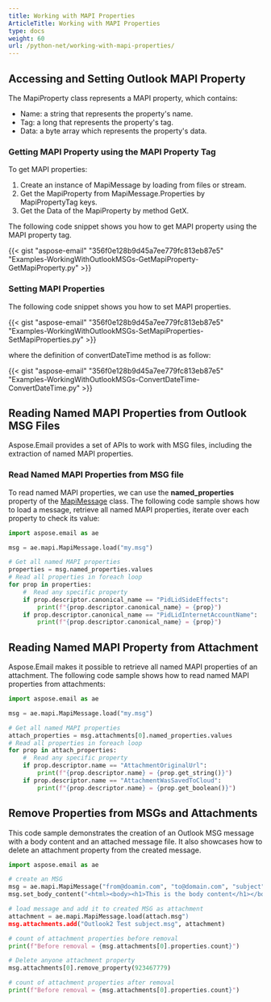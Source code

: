 ```yaml
---
title: Working with MAPI Properties
ArticleTitle: Working with MAPI Properties
type: docs
weight: 60
url: /python-net/working-with-mapi-properties/
---
```



## **Accessing and Setting Outlook MAPI Property**

The MapiProperty class represents a MAPI property, which contains:

- Name: a string that represents the property's name.
- Tag: a long that represents the property's tag.
- Data: a byte array which represents the property's data.

### **Getting MAPI Property using the MAPI Property Tag**

To get MAPI properties:

1. Create an instance of MapiMessage by loading from files or stream.
1. Get the MapiProperty from MapiMessage.Properties by MapiPropertyTag keys.
1. Get the Data of the MapiProperty by method GetX.

The following code snippet shows you how to get MAPI property using the MAPI property tag.



{{< gist "aspose-email" "356f0e128b9d45a7ee779fc813eb87e5" "Examples-WorkingWithOutlookMSGs-GetMapiProperty-GetMapiProperty.py" >}}

### **Setting MAPI Properties**

The following code snippet shows you how to set MAPI properties.



{{< gist "aspose-email" "356f0e128b9d45a7ee779fc813eb87e5" "Examples-WorkingWithOutlookMSGs-SetMapiProperties-SetMapiProperties.py" >}}



where the definition of convertDateTime method is as follow:



{{< gist "aspose-email" "356f0e128b9d45a7ee779fc813eb87e5" "Examples-WorkingWithOutlookMSGs-ConvertDateTime-ConvertDateTime.py" >}}

## **Reading Named MAPI Properties from Outlook MSG Files**

Aspose.Email provides a set of APIs to work with MSG files, including the extraction of named MAPI properties.

### **Read Named MAPI Properties from MSG file**

To read named MAPI properties, we can use the **named_properties** property of the [MapiMessage](https://reference.aspose.com/email/python-net/aspose.email.mapi/mapimessage/#mapimessage-class) class. The following code sample shows how to load a message, retrieve all named MAPI properties, iterate over each property to check its value:

```python
import aspose.email as ae

msg = ae.mapi.MapiMessage.load("my.msg")

# Get all named MAPI properties
properties = msg.named_properties.values
# Read all properties in foreach loop
for prop in properties:
    #  Read any specific property
    if prop.descriptor.canonical_name == "PidLidSideEffects":
        print(f"{prop.descriptor.canonical_name} = {prop}")
    if prop.descriptor.canonical_name == "PidLidInternetAccountName":
        print(f"{prop.descriptor.canonical_name} = {prop}")
```

## **Reading Named MAPI Property from Attachment**

Aspose.Email makes it possible to retrieve all named MAPI properties of an attachment. The following code sample shows how to read named MAPI properties from attachments:

```python
import aspose.email as ae

msg = ae.mapi.MapiMessage.load("my.msg")

# Get all named MAPI properties
attach_properties = msg.attachments[0].named_properties.values
# Read all properties in foreach loop
for prop in attach_properties:
    #  Read any specific property
    if prop.descriptor.name == "AttachmentOriginalUrl":
        print(f"{prop.descriptor.name} = {prop.get_string()}")
    if prop.descriptor.name == "AttachmentWasSavedToCloud":
        print(f"{prop.descriptor.name} = {prop.get_boolean()}")
```

## **Remove Properties from MSGs and Attachments**

This code sample demonstrates the creation of an Outlook MSG message with a body content and an attached message file. It also showcases how to delete an attachment property from the created message.

```python
import aspose.email as ae

# create an MSG
msg = ae.mapi.MapiMessage("from@doamin.com", "to@domain.com", "subject", "body");
msg.set_body_content("<html><body><h1>This is the body content</h1></body></html>", ae.mapi.BodyContentType.HTML)

# load message and add it to created MSG as attachment
attachment = ae.mapi.MapiMessage.load(attach.msg")
msg.attachments.add("Outlook2 Test subject.msg", attachment)

# count of attachment properties before removal
print(f"Before removal = {msg.attachments[0].properties.count}")

# Delete anyone attachment property
msg.attachments[0].remove_property(923467779)

# count of attachment properties after removal
print(f"Before removal = {msg.attachments[0].properties.count}")
```
